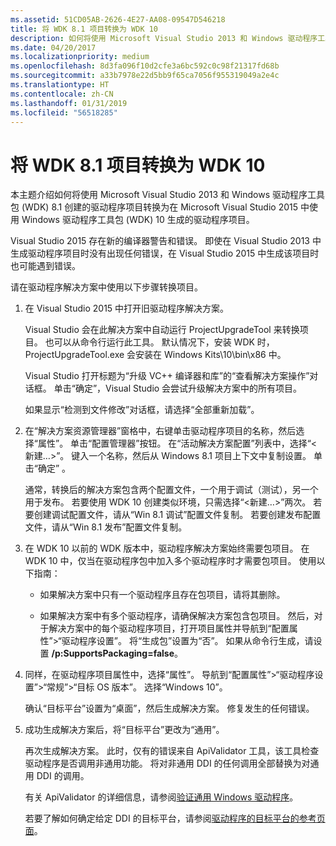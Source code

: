 ```yaml
---
ms.assetid: 51CD05AB-2626-4E27-AA08-09547D546218
title: 将 WDK 8.1 项目转换为 WDK 10
description: 如何将使用 Microsoft Visual Studio 2013 和 Windows 驱动程序工具包 (WDK) 8.1 创建的驱动程序项目转换为在 Microsoft Visual Studio 2015 中使用 Windows 驱动程序工具包 (WDK) 10 生成的驱动程序项目。
ms.date: 04/20/2017
ms.localizationpriority: medium
ms.openlocfilehash: 8d3fa096f10d2cfe3a6bc592c0c98f21317fd68b
ms.sourcegitcommit: a33b7978e22d5bb9f65ca7056f955319049a2e4c
ms.translationtype: HT
ms.contentlocale: zh-CN
ms.lasthandoff: 01/31/2019
ms.locfileid: "56518285"
---
```

# <a name="converting-wdk-81-projects-to-wdk-10"></a>将 WDK 8.1 项目转换为 WDK 10

本主题介绍如何将使用 Microsoft Visual Studio 2013 和 Windows 驱动程序工具包 (WDK) 8.1 创建的驱动程序项目转换为在 Microsoft Visual Studio 2015 中使用 Windows 驱动程序工具包 (WDK) 10 生成的驱动程序项目。

Visual Studio 2015 存在新的编译器警告和错误。 即使在 Visual Studio 2013 中生成驱动程序项目时没有出现任何错误，在 Visual Studio 2015 中生成该项目时也可能遇到错误。

请在驱动程序解决方案中使用以下步骤转换项目。

1.  在 Visual Studio 2015 中打开旧驱动程序解决方案。

    Visual Studio 会在此解决方案中自动运行 ProjectUpgradeTool 来转换项目。 也可以从命令行运行此工具。 默认情况下，安装 WDK 时，ProjectUpgradeTool.exe 会安装在 Windows Kits\\10\\bin\\x86 中。

    Visual Studio 打开标题为“升级 VC++ 编译器和库”的“查看解决方案操作”对话框。 单击“确定”，Visual Studio 会尝试升级解决方案中的所有项目。

    如果显示“检测到文件修改”对话框，请选择“全部重新加载”。

2.  在“解决方案资源管理器”窗格中，右键单击驱动程序项目的名称，然后选择“属性”。 单击“配置管理器”按钮。 在“活动解决方案配置”列表中，选择“&lt;新建…&gt;”。 键入一个名称，然后从 Windows 8.1 项目上下文中复制设置。 单击“确定” 。

    通常，转换后的解决方案包含两个配置文件，一个用于调试（测试），另一个用于发布。 若要使用 WDK 10 创建类似环境，只需选择“&lt;新建…&gt;”两次。 若要创建调试配置文件，请从“Win 8.1 调试”配置文件复制。 若要创建发布配置文件，请从“Win 8.1 发布”配置文件复制。

3.  在 WDK 10 以前的 WDK 版本中，驱动程序解决方案始终需要包项目。 在 WDK 10 中，仅当在驱动程序包中加入多个驱动程序时才需要包项目。 使用以下指南：

    -   如果解决方案中只有一个驱动程序且存在包项目，请将其删除。

    -   如果解决方案中有多个驱动程序，请确保解决方案包含包项目。 然后，对于解决方案中的每个驱动程序项目，打开项目属性并导航到“配置属性”&gt;“驱动程序设置”。 将“生成包”设置为“否”。 如果从命令行生成，请设置 **/p:SupportsPackaging=false**。

4.  同样，在驱动程序项目属性中，选择“属性”。 导航到“配置属性”&gt;“驱动程序设置”&gt;“常规”&gt;“目标 OS 版本”。 选择“Windows 10”。

    确认“目标平台”设置为“桌面”，然后生成解决方案。 修复发生的任何错误。

5.  成功生成解决方案后，将“目标平台”更改为“通用”。

    再次生成解决方案。 此时，仅有的错误来自 ApiValidator 工具，该工具检查驱动程序是否调用非通用功能。 将对非通用 DDI 的任何调用全部替换为对通用 DDI 的调用。

    有关 ApiValidator 的详细信息，请参阅[验证通用 Windows 驱动程序](validating-universal-drivers.md)。

    若要了解如何确定给定 DDI 的目标平台，请参阅[驱动程序的目标平台的参考页面](windows-10-editions-for-universal-drivers.md)。

 

 





